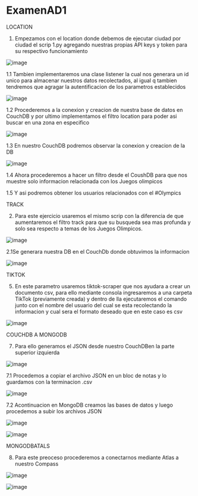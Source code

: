 # ExamenAD1
LOCATION
1. Empezamos con el location donde debemos de ejecutar ciudad por ciudad el scrip 1.py agregando nuestras propias API keys y token para su respectivo funcionamiento


![image](https://user-images.githubusercontent.com/66786471/127721665-f80de87d-65ca-4fe6-a4cb-070ca69af102.png)

1.1 Tambien implementaremos una clase listener la cual nos generara un id unico para almacenar nuestros datos recolectados, al igual q tambien tendremos que agragar la autentificacion de los parametros establecidos

![image](https://user-images.githubusercontent.com/66786471/127721750-b90d4f35-9ecf-4d61-9353-241f67057590.png)

1.2 Procederemos a la conexion y creacion de nuestra base de datos en CouchDB y por ultimo implementamos el filtro location para poder asi buscar en una zona en especifico

![image](https://user-images.githubusercontent.com/66786471/127721819-9d23b3a2-03e9-41cd-809a-293373dae9b9.png)

1.3 En nuestro CouchDB podremos observar la conexion y creacion de la DB

![image](https://user-images.githubusercontent.com/66786471/127721867-3f4a729e-3079-4026-b831-06c0413e1ed0.png)

1.4 Ahora procederemos a hacer un filtro desde el CoushDB para que nos muestre solo informacion relacionada con los Juegos olimpicos


1.5 Y asi podremos obtener los usuarios relacionados con el #Olympics


TRACK

2. Para este ejercicio usaremos el mismo scrip con la diferencia de que aumentaremos el filtro track para que su busqueda sea mas profunda y solo sea respecto a temas de los Juegos Olimpicos.

![image](https://user-images.githubusercontent.com/66786471/127723121-08b3bcd1-2b19-406e-9bc3-16c9551494ec.png)

2.1Se generara nuestra DB en el CouchDb donde obtuvimos la informacion

![image](https://user-images.githubusercontent.com/66786471/127723200-bb4dadba-a7af-4064-8ade-537cc4d7929b.png)


TIKTOK

5. En este parametro usaremos tiktok-scraper que nos ayudara a crear un documento csv, para ello mediante consola ingresaremos a una carpeta TikTok (previamente creada) y dentro de lla ejecutaremos el comando junto con el nombre del usuario del cual se esta recolectando la informacion y cual sera el formato deseado que en este caso es csv

![image](https://user-images.githubusercontent.com/66786471/127723983-62d26de8-5394-4d4f-b127-ad073a61baaa.png)


COUCHDB A MONGODB

7. Para ello generamos el JSON desde nuestro CouchDBen la parte superior izquierda

![image](https://user-images.githubusercontent.com/66786471/127725027-75614440-103e-4644-970a-c6fcf7d54478.png)

7.1 Procedemos a copiar el archivo JSON en un bloc de notas y lo guardamos con la terminacion .csv

![image](https://user-images.githubusercontent.com/66786471/127725122-727e03fc-e787-4d82-9d2f-363e7f445b0e.png)

7.2 Acontinuacion en MongoDB creamos las bases de datos y luego procedemos a subir los archivos JSON

![image](https://user-images.githubusercontent.com/66786471/127725215-1b8e2f31-ca87-4a70-bf1e-d31336621dea.png)

![image](https://user-images.githubusercontent.com/66786471/127725271-931e9c57-0573-4d6e-9210-485229d4ecfd.png)


MONGODBATALS

8. Para este preoceso procederemos a conectarnos mediante Atlas a nuestro Compass

![image](https://user-images.githubusercontent.com/66786471/127725341-92595c30-9c6f-4cc5-8487-7521b277790c.png)


![image](https://user-images.githubusercontent.com/66786471/127725373-804b02fa-5522-4b57-be69-6b0ac3b65b44.png)

